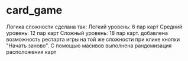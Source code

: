 # card_game
Логика сложности сделана так: Легкий уровень: 6 пар карт Средний уровень: 12 пар карт Сложный уровень: 18 пар карт. добавлена возможность рестарта игры на той же сложности при клике кнопки "Начать заново". С помощью масивов выполнена рандомизация расположения карт